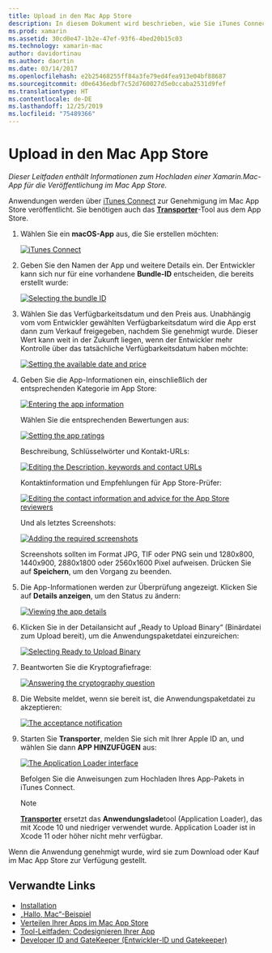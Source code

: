```yaml
---
title: Upload in den Mac App Store
description: In diesem Dokument wird beschrieben, wie Sie iTunes Connect verwenden können, um eine Xamarin.Mac-App in den Mac App Store hochzuladen. Dabei werden die Informationen erläutert, die iTunes Connect erfordert, um den Vorgang abzuschließen.
ms.prod: xamarin
ms.assetid: 30cd0e47-1b2e-47ef-93f6-4bed20b15c03
ms.technology: xamarin-mac
author: davidortinau
ms.author: daortin
ms.date: 03/14/2017
ms.openlocfilehash: e2b25468255ff84a3fe79ed4fea913e04bf88687
ms.sourcegitcommit: d0e6436edbf7c52d760027d5e0ccaba2531d9fef
ms.translationtype: HT
ms.contentlocale: de-DE
ms.lasthandoff: 12/25/2019
ms.locfileid: "75489366"
---
```

# <a name="upload-to-mac-app-store"></a>Upload in den Mac App Store

_Dieser Leitfaden enthält Informationen zum Hochladen einer Xamarin.Mac-App für die Veröffentlichung im Mac App Store._

Anwendungen werden über [iTunes Connect](https://itunesconnect.apple.com/) zur Genehmigung im Mac App Store veröffentlicht. Sie benötigen auch das [**Transporter**](https://apps.apple.com/us/app/transporter/id1450874784?mt=12)-Tool aus dem App Store.

1. Wählen Sie ein **macOS-App** aus, die Sie erstellen möchten: 

    [![](uploading-images/image65.png "iTunes Connect")](uploading-images/image65.png#lightbox)

2. Geben Sie den Namen der App und weitere Details ein. Der Entwickler kann sich nur für eine vorhandene **Bundle-ID** entscheiden, die bereits erstellt wurde: 

    [![](uploading-images/image66.png "Selecting the bundle ID")](uploading-images/image66.png#lightbox)

3. Wählen Sie das Verfügbarkeitsdatum und den Preis aus. Unabhängig vom vom Entwickler gewählten Verfügbarkeitsdatum wird die App erst dann zum Verkauf freigegeben, nachdem Sie genehmigt wurde. Dieser Wert kann weit in der Zukunft liegen, wenn der Entwickler mehr Kontrolle über das tatsächliche Verfügbarkeitsdatum haben möchte: 

    [![](uploading-images/image67.png "Setting the available date and price")](uploading-images/image67.png#lightbox)

4. Geben Sie die App-Informationen ein, einschließlich der entsprechenden Kategorie im App Store: 

    [![](uploading-images/image68.png "Entering the app information")](uploading-images/image68.png#lightbox) 

    Wählen Sie die entsprechenden Bewertungen aus: 

    [![](uploading-images/image69.png "Setting the app ratings")](uploading-images/image69.png#lightbox) 

    Beschreibung, Schlüsselwörter und Kontakt-URLs: 

    [![](uploading-images/image70.png "Editing the Description, keywords and contact URLs")](uploading-images/image70.png#lightbox) 

    Kontaktinformation und Empfehlungen für App Store-Prüfer: 

    [![](uploading-images/image71.png "Editing the contact information and advice for the App Store reviewers")](uploading-images/image71.png#lightbox) 

    Und als letztes Screenshots: 

    [![](uploading-images/image72.png "Adding the required screenshots")](uploading-images/image72.png#lightbox) 

    Screenshots sollten im Format JPG, TIF oder PNG sein und 1280x800, 1440x900, 2880x1800 oder 2560x1600 Pixel aufweisen. Drücken Sie auf **Speichern**, um den Vorgang zu beenden.

5. Die App-Informationen werden zur Überprüfung angezeigt. Klicken Sie auf **Details anzeigen**, um den Status zu ändern: 

    [![](uploading-images/image73.png "Viewing the app details")](uploading-images/image73.png#lightbox)

6. Klicken Sie in der Detailansicht auf „Ready to Upload Binary“ (Binärdatei zum Upload bereit), um die Anwendungspaketdatei einzureichen: 

    [![](uploading-images/image74.png "Selecting Ready to Upload Binary")](uploading-images/image74.png#lightbox)

7. Beantworten Sie die Kryptografiefrage: 

    [![](uploading-images/image75.png "Answering the cryptography question")](uploading-images/image75.png#lightbox)

8. Die Website meldet, wenn sie bereit ist, die Anwendungspaketdatei zu akzeptieren: 

    [![](uploading-images/image76.png "The acceptance notification")](uploading-images/image76.png#lightbox)

9. Starten Sie **Transporter**, melden Sie sich mit Ihrer Apple ID an, und wählen Sie dann **APP HINZUFÜGEN** aus:

    [![](uploading-images/transporter01-sml.png "The Application Loader interface")](uploading-images/transporter01.png#lightbox)

    Befolgen Sie die Anweisungen zum Hochladen Ihres App-Pakets in iTunes Connect.

    > [!NOTE]
    > [**Transporter**](https://apps.apple.com/us/app/transporter/id1450874784?mt=12) ersetzt das **Anwendungslade**tool (Application Loader), das mit Xcode 10 und niedriger verwendet wurde.
    > Application Loader ist in Xcode 11 oder höher nicht mehr verfügbar.

Wenn die Anwendung genehmigt wurde, wird sie zum Download oder Kauf im Mac App Store zur Verfügung gestellt.

## <a name="related-links"></a>Verwandte Links

- [Installation](~//mac/get-started/installation.md)
- [„Hallo, Mac“-Beispiel](~/mac/get-started/hello-mac.md)
- [Verteilen Ihrer Apps im Mac App Store](https://developer.apple.com/devcenter/mac/checklist/)
- [Tool-Leitfaden: Codesignieren Ihrer App](https://developer.apple.com/library/mac/#documentation/ToolsLanguages/Conceptual/OSXWorkflowGuide/CodeSigning/CodeSigning.html)
- [Developer ID and GateKeeper (Entwickler-ID und Gatekeeper)](https://developer.apple.com/resources/developer-id/)
